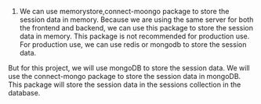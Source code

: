 1. We can use memorystore,connect-moongo package to store the session data in memory. Because we are using the same server for both the frontend and backend, we can use this package to store the session data in memory. This package is not recommended for production use. For production use, we can use redis or mongodb to store the session data.

But for this project, we will use mongoDB to store the session data. We will use the connect-mongo package to store the session data in mongoDB. This package will store the session data in the sessions collection in the database.